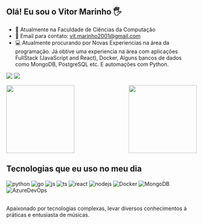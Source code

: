 ## Olá! Eu sou o Vitor Marinho 🖐️

- 📖 Atualmente na Faculdade de Ciências da Computação
- 📨 Email para contato: vit.marinho2001@gmail.com
- 💻 Atualmente procurando por Novas Experiencias na área da programação. Já obtive uma experiencia na área com aplicações FullStack (JavaScript and React), Docker, Alguns bancos de dados como MongoDB, PostgreSQL etc. E automações com Python.

<a href="https://www.linkedin.com/in/vitor-marinho-87809a178/" target="_blank"><img src="https://img.shields.io/badge/-LinkedIn-%230077B5?style=for-the-badge&logo=linkedin&logoColor=white" target="_blank"></a> 
<a href="mailto:vit.marinho2001@gmail.com"><img src="https://img.shields.io/badge/-Gmail-%23333?style=for-the-badge&logo=gmail&logoColor=white" target="_blank"></a>

<div style="display: flex; justify-content: space-between; align-items: center;">
  <img loading="lazy" height="180em" src="https://github-readme-stats.vercel.app/api?username=VitorMarinhoSilva&show_icons=true&theme=dracula&count_private=true" />
  <a href="https://github.com/VitorMarinhoSilva">
    <img loading="lazy" height="180em" src="https://github-readme-stats.vercel.app/api/top-langs/?username=VitorMarinhoSilva&layout=compact&langs_count=7&theme=dracula"/>
  </a>
</div>

## Tecnologias que eu uso no meu dia

<div style="display: inline_block">
  <img align="center" alt="python" src="https://img.shields.io/badge/Python-00008B?style=for-the-badge&logo=python&logoColor=yellow" />
  <img align="center" alt="go" src="https://img.shields.io/badge/Go-1572B6?style=for-the-badge&logo=go3&logoColor=white" />
  <img align="center" alt="js" src="https://img.shields.io/badge/JavaScript-F7DF1E?style=for-the-badge&logo=javascript&logoColor=black" />
  <img align="center" alt="ts" src="https://img.shields.io/badge/TypeScript-007ACC?style=for-the-badge&logo=typescript&logoColor=white" />
  <img align="center" alt="react" src="https://img.shields.io/badge/React-20232A?style=for-the-badge&logo=react&logoColor=61DAFB" />
  <img align="center" alt="nodejs" src="https://img.shields.io/badge/Node.js-43853D?style=for-the-badge&logo=node.js&logoColor=white" />
  <img align="center" alt="Docker" src="https://img.shields.io/badge/Docker-007ACC?style=for-the-badge&logo=docker&logoColor=white" />
  <img align="center" alt="MongoDB" src="https://img.shields.io/badge/MongoDB-228B22?style=for-the-badge&logo=mongodb&logoColor=green" />
  
  <img align="center" alt="AzureDevOps" src="https://img.shields.io/badge/AzureDevOps-007ACC?style=for-the-badge&logo=azuredevops&logoColor=white" />
</div><br/>

Apaixonado por tecnologias complexas, levar diversos conhecimentos á práticas e entusiasta de músicas.
